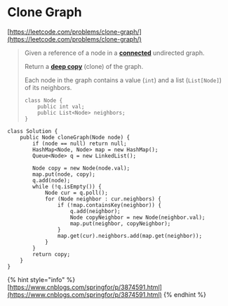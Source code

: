 # Clone Graph

[https://leetcode.com/problems/clone-graph/](https://leetcode.com/problems/clone-graph/)

> Given a reference of a node in a [**connected**](https://en.wikipedia.org/wiki/Connectivity\_\(graph\_theory\)#Connected\_graph) undirected graph.
>
> Return a [**deep copy**](https://en.wikipedia.org/wiki/Object\_copying#Deep\_copy) (clone) of the graph.
>
> Each node in the graph contains a value (`int`) and a list (`List[Node]`) of its neighbors.
>
> ```
> class Node {
>     public int val;
>     public List<Node> neighbors;
> }
> ```

```
class Solution {
    public Node cloneGraph(Node node) {
        if (node == null) return null;
        HashMap<Node, Node> map = new HashMap();
        Queue<Node> q = new LinkedList();
        
        Node copy = new Node(node.val);
        map.put(node, copy);
        q.add(node);
        while (!q.isEmpty()) {
            Node cur = q.poll();
            for (Node neighbor : cur.neighbors) {
                if (!map.containsKey(neighbor)) {
                    q.add(neighbor);
                    Node copyNeighbor = new Node(neighbor.val);
                    map.put(neighbor, copyNeighbor);
                }
                map.get(cur).neighbors.add(map.get(neighbor));
            }
        }
        return copy;
    }
}
```

{% hint style="info" %}
[https://www.cnblogs.com/springfor/p/3874591.html](https://www.cnblogs.com/springfor/p/3874591.html)
{% endhint %}
